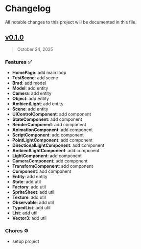 # Changelog

All notable changes to this project will be documented in this file.

## [v0.1.0](https://github.com/agusmgarcia/next-my-game/tree/v0.1.0)

> October 24, 2025

### Features ✅

- **HomePage**: add main loop
- **TestScene**: add scene
- **Brad**: add model
- **Model**: add entity
- **Camera**: add entity
- **Object**: add entity
- **AmbientLight**: add entity
- **Scene**: add entity
- **UIControlComponent**: add component
- **StateComponent**: add component
- **RenderComponent**: add component
- **AnimationComponent**: add component
- **ScriptComponent**: add component
- **PointLightComponent**: add component
- **DirectionalLightComponent**: add component
- **AmbientLightComponent**: add component
- **LightComponent**: add component
- **CameraComponent**: add component
- **TransformComponent**: add component
- **Component**: add component
- **Entity**: add entity
- **State**: add util
- **Factory**: add util
- **SpriteSheet**: add util
- **Texture**: add util
- **Observable**: add util
- **TypedList**: add util
- **List**: add util
- **Vector3**: add util

### Chores ⚙️

- setup project
